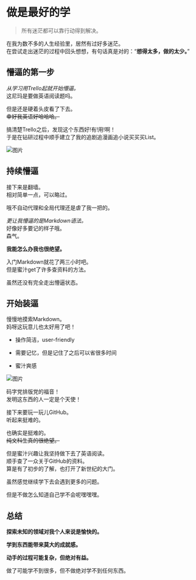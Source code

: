 做是最好的学
=

>所有迷茫都可以靠行动得到解决。

在我为数不多的人生经验里，居然有过好多迷茫。  
在尝试走出迷茫的过程中回头想想，有句话真是对的：“**想得太多，做的太少。**”

懵逼的第一步
-

*从学习用Trello起就开始懵逼。*  
这尼玛是要做英语阅读题吗。

但是还是硬着头皮看了下去。  
~~幸好我英语好哈哈哈。~~

搞清楚Trello之后，发现这个东西好!有!用!啊！  
于是在钻研过程中顺手建立了我的追剧追漫画追小说买买买List。

![图片](https://timgsa.baidu.com/timg?image&quality=80&size=b9999_10000&sec=1496938602801&di=583699c18bf2de9a6d290ff817531bf6&imgtype=0&src=http%3A%2F%2Fwww.nanrenwo.net%2Fuploads%2F140930%2F4909-1409301A6402B.jpg)

持续懵逼
-

接下来是翻墙。  
相对简单一点，可以略过。

哦不自动代理和全局代理还是虐了我一把的。

*更让我懵逼的是Markdown语法。*  
好像好多要记的样子哦。  
森气。

__我能怎么办我也很绝望。__

入门Markdown就花了两三小时吧。  
但是蜜汁get了许多查资料的方法。

虽然还没有完全走出懵逼状态。

开始装逼
-

慢慢地摸索Markdown。  
妈呀这玩意儿也太好用了吧！

- 操作简洁，user-friendly

- 需要记忆，但是记住了之后可以省很多时间

- 蜜汁爽感

![图片](https://timgsa.baidu.com/timg?image&quality=80&size=b10000_10000&sec=1496928923&di=a8ea9f8e361ec958984235d8629f59fc&src=http://p1.meituan.net/avatar/348b4541b68d684b510cc82d9a90a5ef13620.jpg)

码字党排版党的福音！  
发明这东西的人一定是个天使！

接下来要玩一玩儿GitHub。  
听起来挺难的。

也确实是挺难的。  
~~纯文科生真的很绝望。~~

但是蜜汁兴趣让我坚持做下去了英语阅读。  
顺手查了一众关于GitHub的资料。  
算是有了初步的了解，也打开了新世纪的大门。

虽然感觉继续学下去会遇到更多的问题。

但是不做怎么知道自己学不会呢嘿嘿嘿。

总结
-

**探索未知的领域对我个人来说是愉快的。**

**学到东西能带来莫大的成就感。**

**动手的过程可能复杂，但绝对有益。**  

做了可能学不到很多，但不做绝对学不到任何东西。  


  



